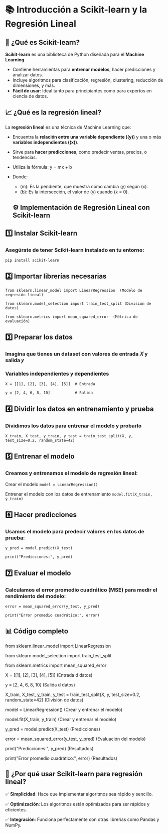 # 📚 Introducción a Scikit-learn y la Regresión Lineal  

## 🧠 ¿Qué es Scikit-learn?  
**Scikit-learn** es una biblioteca de Python diseñada para el **Machine Learning**.  
- Contiene herramientas para **entrenar modelos**, hacer predicciones y analizar datos.  
- Incluye algoritmos para clasificación, regresión, clustering, reducción de dimensiones, y más.  
- **Fácil de usar**: Ideal tanto para principiantes como para expertos en ciencia de datos.  

## 📈 ¿Qué es la regresión lineal?  
La **regresión lineal** es una técnica de Machine Learning que:  
- Encuentra la **relación entre una variable dependiente (\(y\))** y una o más **variables independientes (\(x\))**.  
- Sirve para **hacer predicciones**, como predecir ventas, precios, o tendencias.  
- Utiliza la fórmula: y = mx + b
- Donde:  
  - (m): Es la pendiente, que muestra cómo cambia (y) según (x).  
  - (b): Es la intersección, el valor de (y) cuando (x = 0).  

  ## ⚙️ Implementación de Regresión Lineal con Scikit-learn  

## 1️⃣ **Instalar Scikit-learn**  

### Asegúrate de tener Scikit-learn instalado en tu entorno:  

`pip install scikit-learn`

## 2️⃣ Importar librerías necesarias

`from sklearn.linear_model import LinearRegression  (Modelo de regresión lineal)`

`from sklearn.model_selection import train_test_split (División de datos)`

`from sklearn.metrics import mean_squared_error  (Métrica de evaluación)`

## 3️⃣ Preparar los datos

### Imagina que tienes un dataset con valores de entrada 𝑋 y salida 𝑦

### Variables independientes y dependientes
`X = [[1], [2], [3], [4], [5]]  # Entrada`

`y = [2, 4, 6, 8, 10]           # Salida`

## 4️⃣ Dividir los datos en entrenamiento y prueba

### Dividimos los datos para entrenar el modelo y probarlo

`X_train, X_test, y_train, y_test = train_test_split(X, y, test_size=0.2, random_state=42)`

## 5️⃣ Entrenar el modelo

### Creamos y entrenamos el modelo de regresión lineal:

Crear el modelo
`model = LinearRegression()`

Entrenar el modelo con los datos de entrenamiento
`model.fit(X_train, y_train)`

## 6️⃣ Hacer predicciones

### Usamos el modelo para predecir valores en los datos de prueba:

`y_pred = model.predict(X_test)`

`print("Predicciones:", y_pred)`

## 7️⃣ Evaluar el modelo

### Calculamos el error promedio cuadrático (MSE) para medir el rendimiento del modelo:

`error = mean_squared_error(y_test, y_pred)`

`print("Error promedio cuadrático:", error)`

## 📊 Código completo

from sklearn.linear_model import LinearRegression 

from sklearn.model_selection import train_test_split

from sklearn.metrics import mean_squared_error

X = [[1], [2], [3], [4], [5]]  (Entrada d datos)

y = [2, 4, 6, 8, 10]  (Salida d datos)      

X_train, X_test, y_train, y_test = train_test_split(X, y, test_size=0.2, random_state=42) (División de datos)

model = LinearRegression() (Crear y entrenar el modelo)

model.fit(X_train, y_train) (Crear y entrenar el modelo)

y_pred = model.predict(X_test) (Predicciones)

error = mean_squared_error(y_test, y_pred) (Evaluación del modelo)

print("Predicciones:", y_pred) (Resultados)

print("Error promedio cuadrático:", error) (Resultados)

## 🚀 ¿Por qué usar Scikit-learn para regresión lineal?

✅ **Simplicidad**: Hace que implementar algoritmos sea rápido y sencillo.

✅ **Optimización**: Los algoritmos están optimizados para ser rápidos y eficientes.

✅ **Integración**: Funciona perfectamente con otras librerías como Pandas y NumPy.

